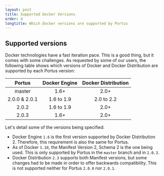 ```yaml
---
layout: post
title: Supported Docker Versions
order: 4
longtitle: Which Docker versions are supported by Portus
---
```


## Supported versions


Docker technologies have a fast iteration pace. This is a good thing, but it
comes with some challenges. As requested by some of our users, the following
table shows which versions of Docker and Docker Distribution are supported by
each Portus version:

| Portus | Docker Engine | Docker Distribution |
|:------:|:-------------:|:-------------------:|
| master | 1.6+ | 2.0+ |
| 2.0.0 & 2.0.1 | 1.6 to 1.9 | 2.0 to 2.2 |
| 2.0.2 | 1.6 to 1.9 | 2.0+ |
| 2.0.3 | 1.6+ | 2.0+ |

Let's detail some of the versions being specified:

- Docker Engine `1.6` is the first version supported by Docker Distribution 2.
  Therefore, this requirement is also the same for Portus.
- As of Docker `1.10`, the Manifest Version 2, Schema 2 is the one being used.
  This is only supported by Portus in the `master` branch and in `2.0.3`.
- Docker Distribution `2.3` supports both Manifest versions, but some changes
  had to be made in order to offer backwards compatibility. This is not
  supported neither for Portus `2.0.0` nor `2.0.1`.

